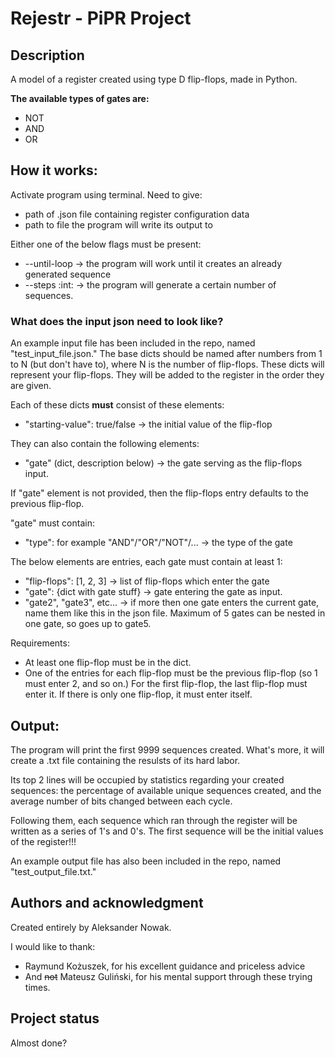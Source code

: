 # Rejestr - PiPR Project

## Description
A model of a register created using type D flip-flops, made in Python.

<b>The available types of gates are:</b>
- NOT
- AND
- OR

## How it works:

Activate program using terminal.
Need to give:
- path of .json file containing register configuration data
- path to file the program will write its output to

Either one of the below flags must be present:
- --until-loop -> the program will work until it creates an already generated sequence
- --steps :int: -> the program will generate a certain number of sequences.

### What does the input json need to look like?

An example input file has been included in the repo, named "test_input_file.json."
The base dicts should be named after numbers from 1 to N (but don't have to), where N is the number of flip-flops. These dicts will represent your flip-flops. They will be added to the register in the order they are given.

Each of these dicts <b>must</b> consist of these elements:
- "starting-value": true/false -> the initial value of the flip-flop

They can also contain the following elements:
- "gate" (dict, description below) -> the gate serving as the flip-flops input.

If "gate" element is not provided, then the flip-flops entry defaults to the previous flip-flop.


"gate" must contain:
- "type": for example "AND"/"OR"/"NOT"/... -> the type of the gate

The below elements are entries, each gate must contain at least 1:
- "flip-flops": [1, 2, 3] -> list of flip-flops which enter the gate
- "gate": {dict with gate stuff} -> gate entering the gate as input.
- "gate2", "gate3", etc... -> if more then one gate enters the current gate, name them like this in the json file. Maximum of 5 gates can be nested in one gate, so goes up to gate5.

Requirements:
- At least one flip-flop must be in the dict.
- One of the entries for each flip-flop must be the previous flip-flop (so 1 must enter 2, and so on.) For the first flip-flop, the last flip-flop must enter it. If there is only one flip-flop, it must enter itself.

## Output:

The program will print the first 9999 sequences created. What's more, it will create a .txt file containing the resulsts of its hard labor.

Its top 2 lines will be occupied by statistics regarding your created sequences: the percentage of available unique sequences created, and the average number of bits changed between each cycle.

Following them, each sequence which ran through the register will be written as a series of 1's and 0's. The first sequence will be the initial values of the register!!!

An example output file has also been included in the repo, named "test_output_file.txt."

## Authors and acknowledgment
Created entirely by Aleksander Nowak.

I would like to thank:
- Raymund Kożuszek, for his excellent guidance and priceless advice
- And <s>not</s> Mateusz Guliński, for his mental support through these trying times.

## Project status
Almost done?
